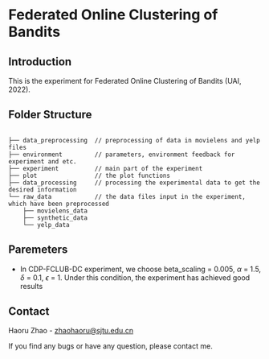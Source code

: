 # Federated Online Clustering of Bandits
## Introduction 
This is the experiment for Federated Online Clustering of Bandits (UAI, 2022).

## Folder Structure
```text

├── data_preprocessing  // preprocessing of data in movielens and yelp files
├── environment         // parameters, environment feedback for experiment and etc.
├── experiment          // main part of the experiment
├── plot                // the plot functions
├── data_processing     // processing the experimental data to get the desired information
└── raw_data            // the data files input in the experiment, which have been preprocessed
    ├── movielens_data 
    ├── synthetic_data 
    └── yelp_data        
```

## Paremeters
* In CDP-FCLUB-DC experiment, we choose beta_scaling = 0.005, $\alpha$ = 1.5, $\delta$ = 0.1, $\epsilon$ = 1. Under this condition, the experiment has achieved good results


## Contact 
Haoru Zhao - zhaohaoru@sjtu.edu.cn

If you find any bugs or have any question, please contact me. 






